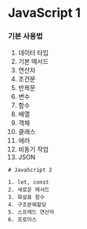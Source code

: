 # JavaScript 1 


   ### 기본 사용법
   1. 데이터 타입
   2. 기본 메서드
   3.  연산자
   4.  조건문
   5.  반복문
   6.  변수
   7.  함수
   8. 배열
   9. 객체
   10. 클래스
   11. 에러
   12. 비동기 작업
   13. JSON

    # JavaScript 2

    1. let, const
    2. 새로운 메서드
    3. 화살표 함수
    4. 구조분해할당
    5. 스프레드 연산자
    6. 프로미스
    
